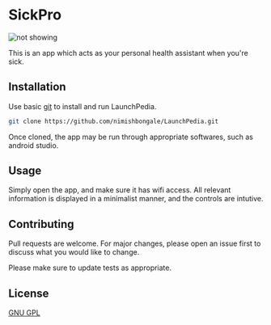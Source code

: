 # SickPro
![not showing](https://github.com/nimishbongale/SickPro/blob/master/docs/sickpro6.PNG)

This is an app which acts as your personal health assistant when you're sick.

## Installation

Use basic [git](https://services.github.com/on-demand/downloads/github-git-cheat-sheet.pdf) to install and run LaunchPedia.

```bash
git clone https://github.com/nimishbongale/LaunchPedia.git
```

Once cloned, the app may be run through appropriate softwares, such as android studio.

## Usage

Simply open the app, and make sure it has wifi access. All relevant information is displayed in a minimalist manner, and the controls are intutive.   
## Contributing
Pull requests are welcome. For major changes, please open an issue first to discuss what you would like to change.

Please make sure to update tests as appropriate.

## License
[GNU GPL](https://www.gnu.org/licenses/gpl-3.0.en.html)
